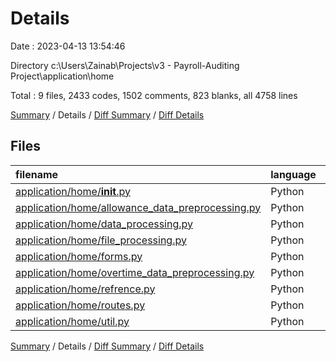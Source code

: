# Details

Date : 2023-04-13 13:54:46

Directory c:\\Users\\Zainab\\Projects\\v3 - Payroll-Auditing Project\\application\\home

Total : 9 files,  2433 codes, 1502 comments, 823 blanks, all 4758 lines

[Summary](results.md) / Details / [Diff Summary](diff.md) / [Diff Details](diff-details.md)

## Files
| filename | language | code | comment | blank | total |
| :--- | :--- | ---: | ---: | ---: | ---: |
| [application/home/__init__.py](/application/home/__init__.py) | Python | 6 | 0 | 3 | 9 |
| [application/home/allowance_data_preprocessing.py](/application/home/allowance_data_preprocessing.py) | Python | 424 | 501 | 208 | 1,133 |
| [application/home/data_processing.py](/application/home/data_processing.py) | Python | 539 | 378 | 221 | 1,138 |
| [application/home/file_processing.py](/application/home/file_processing.py) | Python | 164 | 100 | 70 | 334 |
| [application/home/forms.py](/application/home/forms.py) | Python | 23 | 24 | 13 | 60 |
| [application/home/overtime_data_preprocessing.py](/application/home/overtime_data_preprocessing.py) | Python | 104 | 90 | 46 | 240 |
| [application/home/refrence.py](/application/home/refrence.py) | Python | 7 | 7 | 31 | 45 |
| [application/home/routes.py](/application/home/routes.py) | Python | 763 | 246 | 154 | 1,163 |
| [application/home/util.py](/application/home/util.py) | Python | 403 | 156 | 77 | 636 |

[Summary](results.md) / Details / [Diff Summary](diff.md) / [Diff Details](diff-details.md)